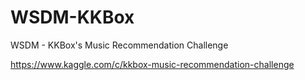 # WSDM-KKBox
WSDM - KKBox's Music Recommendation Challenge

https://www.kaggle.com/c/kkbox-music-recommendation-challenge
